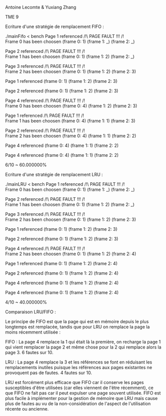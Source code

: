 Antoine Lecomte & Yuxiang Zhang

TME 9

Ecriture d'une stratégie de remplacement FIFO :

./mainFifo < bench
Page 1 referenced
/!\ PAGE FAULT !!! /!\
Frame 0 has been choosen
(frame 0: 1) (frame 1: _) (frame 2: _) 

Page 2 referenced
/!\ PAGE FAULT !!! /!\
Frame 1 has been choosen
(frame 0: 1) (frame 1: 2) (frame 2: _) 

Page 3 referenced
/!\ PAGE FAULT !!! /!\
Frame 2 has been choosen
(frame 0: 1) (frame 1: 2) (frame 2: 3) 

Page 1 referenced
(frame 0: 1) (frame 1: 2) (frame 2: 3) 

Page 2 referenced
(frame 0: 1) (frame 1: 2) (frame 2: 3) 

Page 4 referenced
/!\ PAGE FAULT !!! /!\
Frame 0 has been choosen
(frame 0: 4) (frame 1: 2) (frame 2: 3) 

Page 1 referenced
/!\ PAGE FAULT !!! /!\
Frame 1 has been choosen
(frame 0: 4) (frame 1: 1) (frame 2: 3) 

Page 2 referenced
/!\ PAGE FAULT !!! /!\
Frame 2 has been choosen
(frame 0: 4) (frame 1: 1) (frame 2: 2) 

Page 4 referenced
(frame 0: 4) (frame 1: 1) (frame 2: 2) 

Page 4 referenced
(frame 0: 4) (frame 1: 1) (frame 2: 2) 

6/10 ~ 60.000000%


Ecriture d'une stratégie de remplacement LRU :

./mainLRU < bench
Page 1 referenced
/!\ PAGE FAULT !!! /!\
Frame 0 has been choosen
(frame 0: 1) (frame 1: _) (frame 2: _) 

Page 2 referenced
/!\ PAGE FAULT !!! /!\
Frame 1 has been choosen
(frame 0: 1) (frame 1: 2) (frame 2: _) 

Page 3 referenced
/!\ PAGE FAULT !!! /!\
Frame 2 has been choosen
(frame 0: 1) (frame 1: 2) (frame 2: 3) 

Page 1 referenced
(frame 0: 1) (frame 1: 2) (frame 2: 3) 

Page 2 referenced
(frame 0: 1) (frame 1: 2) (frame 2: 3) 

Page 4 referenced
/!\ PAGE FAULT !!! /!\
Frame 2 has been choosen
(frame 0: 1) (frame 1: 2) (frame 2: 4) 

Page 1 referenced
(frame 0: 1) (frame 1: 2) (frame 2: 4) 

Page 2 referenced
(frame 0: 1) (frame 1: 2) (frame 2: 4) 

Page 4 referenced
(frame 0: 1) (frame 1: 2) (frame 2: 4) 

Page 4 referenced
(frame 0: 1) (frame 1: 2) (frame 2: 4) 

4/10 ~ 40.000000%


Comparaison LRU/FIFO :

Le principe de FIFO est que la page qui est en mémoire depuis le plus longtemps est remplacée, tandis que pour LRU on remplace la page la moins récemment utilisée :

FIFO :
La page 4 remplace la 1 qui était là la première, on recharge la page 1 qui vient remplacer la page 2 et même chose pour la 2 qui remplace alors la page 3.
6 fautes sur 10.

LRU :
La page 4 remplace la 3 et les références se font en réduisant les remplacements inutiles puisque les références aux pages existantes ne provoquent pas de fautes.
4 fautes sur 10.

LRU est forcément plus efficace que FIFO car il conserve les pages susceptibles d'être utilisées (car elles viennent de l'être récemment), ce que FIFO ne fait pas car il peut expulser une page souvent utilisée. FIFO est plus facile à implémenter pour la gestion de mémoire que LRU mais cause plus de fautes au vu de la non-considération de l'aspect de l'utilisation récente ou ancienne.